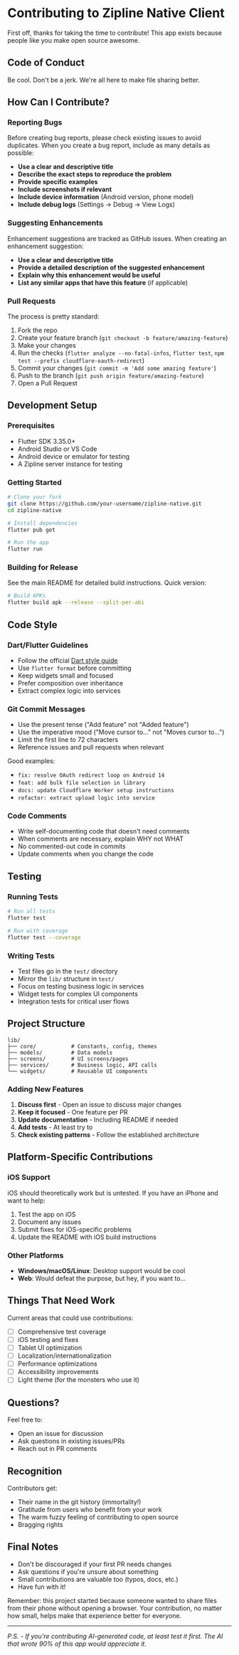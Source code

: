 # Contributing to Zipline Native Client

First off, thanks for taking the time to contribute! This app exists because people like you make open source awesome.

## Code of Conduct

Be cool. Don't be a jerk. We're all here to make file sharing better.

## How Can I Contribute?

### Reporting Bugs

Before creating bug reports, please check existing issues to avoid duplicates. When you create a bug report, include as many details as possible:

- **Use a clear and descriptive title**
- **Describe the exact steps to reproduce the problem**
- **Provide specific examples**
- **Include screenshots if relevant**
- **Include device information** (Android version, phone model)
- **Include debug logs** (Settings → Debug → View Logs)

### Suggesting Enhancements

Enhancement suggestions are tracked as GitHub issues. When creating an enhancement suggestion:

- **Use a clear and descriptive title**
- **Provide a detailed description of the suggested enhancement**
- **Explain why this enhancement would be useful**
- **List any similar apps that have this feature** (if applicable)

### Pull Requests

The process is pretty standard:

1. Fork the repo
2. Create your feature branch (`git checkout -b feature/amazing-feature`)
3. Make your changes
4. Run the checks (`flutter analyze --no-fatal-infos`, `flutter test`, `npm test --prefix cloudflare-oauth-redirect`)
5. Commit your changes (`git commit -m 'Add some amazing feature'`)
6. Push to the branch (`git push origin feature/amazing-feature`)
7. Open a Pull Request

## Development Setup

### Prerequisites

- Flutter SDK 3.35.0+
- Android Studio or VS Code
- Android device or emulator for testing
- A Zipline server instance for testing

### Getting Started

```bash
# Clone your fork
git clone https://github.com/your-username/zipline-native.git
cd zipline-native

# Install dependencies
flutter pub get

# Run the app
flutter run
```

### Building for Release

See the main README for detailed build instructions. Quick version:

```bash
# Build APKs
flutter build apk --release --split-per-abi
```

## Code Style

### Dart/Flutter Guidelines

- Follow the official [Dart style guide](https://dart.dev/guides/language/effective-dart/style)
- Use `flutter format` before committing
- Keep widgets small and focused
- Prefer composition over inheritance
- Extract complex logic into services

### Git Commit Messages

- Use the present tense ("Add feature" not "Added feature")
- Use the imperative mood ("Move cursor to..." not "Moves cursor to...")
- Limit the first line to 72 characters
- Reference issues and pull requests when relevant

Good examples:
- `fix: resolve OAuth redirect loop on Android 14`
- `feat: add bulk file selection in library`
- `docs: update Cloudflare Worker setup instructions`
- `refactor: extract upload logic into service`

### Code Comments

- Write self-documenting code that doesn't need comments
- When comments are necessary, explain WHY not WHAT
- No commented-out code in commits
- Update comments when you change the code

## Testing

### Running Tests

```bash
# Run all tests
flutter test

# Run with coverage
flutter test --coverage
```

### Writing Tests

- Test files go in the `test/` directory
- Mirror the `lib/` structure in `test/`
- Focus on testing business logic in services
- Widget tests for complex UI components
- Integration tests for critical user flows

## Project Structure

```
lib/
├── core/           # Constants, config, themes
├── models/         # Data models
├── screens/        # UI screens/pages
├── services/       # Business logic, API calls
└── widgets/        # Reusable UI components
```

### Adding New Features

1. **Discuss first** - Open an issue to discuss major changes
2. **Keep it focused** - One feature per PR
3. **Update documentation** - Including README if needed
4. **Add tests** - At least try to
5. **Check existing patterns** - Follow the established architecture

## Platform-Specific Contributions

### iOS Support

iOS should theoretically work but is untested. If you have an iPhone and want to help:

1. Test the app on iOS
2. Document any issues
3. Submit fixes for iOS-specific problems
4. Update the README with iOS build instructions

### Other Platforms

- **Windows/macOS/Linux**: Desktop support would be cool
- **Web**: Would defeat the purpose, but hey, if you want to...

## Things That Need Work

Current areas that could use contributions:

- [ ] Comprehensive test coverage
- [ ] iOS testing and fixes
- [ ] Tablet UI optimization
- [ ] Localization/internationalization
- [ ] Performance optimizations
- [ ] Accessibility improvements
- [ ] Light theme (for the monsters who use it)

## Questions?

Feel free to:
- Open an issue for discussion
- Ask questions in existing issues/PRs
- Reach out in PR comments

## Recognition

Contributors get:
- Their name in the git history (immortality!)
- Gratitude from users who benefit from your work
- The warm fuzzy feeling of contributing to open source
- Bragging rights

## Final Notes

- Don't be discouraged if your first PR needs changes
- Ask questions if you're unsure about something
- Small contributions are valuable too (typos, docs, etc.)
- Have fun with it!

Remember: this project started because someone wanted to share files from their phone without opening a browser. Your contribution, no matter how small, helps make that experience better for everyone.

---

*P.S. - If you're contributing AI-generated code, at least test it first. The AI that wrote 90% of this app would appreciate it.*
